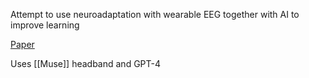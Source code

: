 Attempt to use neuroadaptation with wearable EEG together with AI to improve learning

[Paper](https://arxiv.org/pdf/2503.07599)

Uses [[Muse]] headband and GPT-4